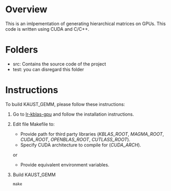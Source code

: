 # Overview
This is an imlpementation of generating hierarchical matrices on GPUs. This code is written using CUDA and C/C++.

# Folders
- src: Contains the source code of the project
- test: you can disregard this folder

# Instructions

To build KAUST_GEMM, please follow these instructions:

1.  Go to  [lr-kblas-gpu](https://github.com/AdnanJaljuli/lr-kblas-gpu.git) and follow the installation instructions.

2.  Edit file Makefile to:
    - Provide path for third party libraries (_KBLAS_ROOT_, _MAGMA_ROOT_, _CUDA_ROOT_, _OPENBLAS_ROOT_, _CUTLASS_ROOT_).
    - Specify CUDA architecture to compile for (_CUDA_ARCH_).

    or

    - Provide equivalent environment variables.

3.  Build KAUST_GEMM

        make
